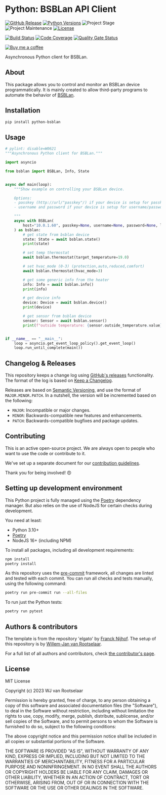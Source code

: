 # Python: BSBLan API Client

[![GitHub Release][releases-shield]][releases]
[![Python Versions][python-versions-shield]][pypi]
![Project Stage][project-stage-shield]
![Project Maintenance][maintenance-shield]
[![License][license-shield]](LICENSE.md)

[![Build Status][build-shield]][build]
[![Code Coverage][codecov-shield]][codecov]
[![Quality Gate Status][sonarcloud-shield]][sonarcloud]

[![Buy me a coffee][buymeacoffee-shield]][buymeacoffee]

Asynchronous Python client for BSBLan.

## About

This package allows you to control and monitor an BSBLan device
programmatically. It is mainly created to allow third-party programs to automate
the behavior of [BSBLan][bsblanmodule].

## Installation

```bash
pip install python-bsblan
```

## Usage

```python
# pylint: disable=W0621
"""Asynchronous Python client for BSBLan."""

import asyncio

from bsblan import BSBLan, Info, State


async def main(loop):
    """Show example on controlling your BSBLan device.

    Options:
    - passkey (http://url/"passkey"/) if your device is setup for passkey authentication
    - username and password if your device is setup for username/password authentication

    """
    async with BSBLan(
        host="10.0.1.60", passkey=None, username=None, password=None, loop=loop
    ) as bsblan:
        # get state from bsblan device
        state: State = await bsblan.state()
        print(state)

        # set temp thermostat
        await bsblan.thermostat(target_temperature=19.0)

        # set hvac_mode (0-3) (protection,auto,reduced,comfort)
        await bsblan.thermostat(hvac_mode=3)

        # get some generic info from the heater
        info: Info = await bsblan.info()
        print(info)

        # get device info
        device: Device = await bsblan.device()
        print(device)

        # get sensor from bsblan device
        sensor: Sensor = await bsblan.sensor()
        print(f"outside temperature: {sensor.outside_temperature.value}")


if __name__ == "__main__":
    loop = asyncio.get_event_loop_policy().get_event_loop()
    loop.run_until_complete(main())
```

## Changelog & Releases

This repository keeps a change log using [GitHub's releases][releases]
functionality. The format of the log is based on
[Keep a Changelog][keepchangelog].

Releases are based on [Semantic Versioning][semver], and use the format
of `MAJOR.MINOR.PATCH`. In a nutshell, the version will be incremented
based on the following:

- `MAJOR`: Incompatible or major changes.
- `MINOR`: Backwards-compatible new features and enhancements.
- `PATCH`: Backwards-compatible bugfixes and package updates.

## Contributing

This is an active open-source project. We are always open to people who want to
use the code or contribute to it.

We've set up a separate document for our
[contribution guidelines](CONTRIBUTING.md).

Thank you for being involved! :heart_eyes:

## Setting up development environment

This Python project is fully managed using the [Poetry][poetry] dependency manager. But also relies on the use of NodeJS for certain checks during development.

You need at least:

- Python 3.10+
- [Poetry][poetry-install]
- NodeJS 16+ (including NPM)

To install all packages, including all development requirements:

```bash
npm install
poetry install
```

As this repository uses the [pre-commit][pre-commit] framework, all changes
are linted and tested with each commit. You can run all checks and tests
manually, using the following command:

```bash
poetry run pre-commit run --all-files
```

To run just the Python tests:

```bash
poetry run pytest
```

## Authors & contributors

The template is from the repository 'elgato' by [Franck Nijhof][frenck].
The setup of this repository is by [Willem-Jan van Rootselaar][liudger].

For a full list of all authors and contributors,
check [the contributor's page][contributors].

## License

MIT License

Copyright (c) 2023 WJ van Rootselaar

Permission is hereby granted, free of charge, to any person obtaining a copy
of this software and associated documentation files (the "Software"), to deal
in the Software without restriction, including without limitation the rights
to use, copy, modify, merge, publish, distribute, sublicense, and/or sell
copies of the Software, and to permit persons to whom the Software is
furnished to do so, subject to the following conditions:

The above copyright notice and this permission notice shall be included in all
copies or substantial portions of the Software.

THE SOFTWARE IS PROVIDED "AS IS", WITHOUT WARRANTY OF ANY KIND, EXPRESS OR
IMPLIED, INCLUDING BUT NOT LIMITED TO THE WARRANTIES OF MERCHANTABILITY,
FITNESS FOR A PARTICULAR PURPOSE AND NONINFRINGEMENT. IN NO EVENT SHALL THE
AUTHORS OR COPYRIGHT HOLDERS BE LIABLE FOR ANY CLAIM, DAMAGES OR OTHER
LIABILITY, WHETHER IN AN ACTION OF CONTRACT, TORT OR OTHERWISE, ARISING FROM,
OUT OF OR IN CONNECTION WITH THE SOFTWARE OR THE USE OR OTHER DEALINGS IN THE
SOFTWARE.

[bsblanmodule]: https://github.com/fredlcore/bsb_lan
[build-shield]: https://github.com/liudger/python-bsblan/workflows/Continuous%20Integration/badge.svg
[build]: https://github.com/liudger/python-bsblan/actions
[buymeacoffee-shield]: https://www.buymeacoffee.com/assets/img/guidelines/download-assets-sm-2.svg
[buymeacoffee]: https://www.buymeacoffee.com/liudger
[codecov-shield]: https://codecov.io/gh/liudger/python-bsblan/branch/Dev/graph/badge.svg?token=ypos87GGxv
[codecov]: https://codecov.io/gh/liudger/python-bsblan
[contributors]: https://github.com/liudger/python-bsblan/graphs/contributors
[frenck]: https://github.com/frenck
[keepchangelog]: http://keepachangelog.com/en/1.0.0/
[license-shield]: https://img.shields.io/github/license/liudger/python-bsblan.svg
[liudger]: https://github.com/liudger
[maintenance-shield]: https://img.shields.io/maintenance/yes/2023.svg
[poetry]: https://python-poetry.org
[poetry-install]: https://python-poetry.org/docs/#installation
[pre-commit]: https://pre-commit.com/
[project-stage-shield]: https://img.shields.io/badge/project%20stage-experimental-yellow.svg
[pypi]: https://pypi.org/project/python-bsblan/
[python-versions-shield]: https://img.shields.io/pypi/pyversions/python-bsblan
[releases-shield]: https://img.shields.io/github/v/release/liudger/python-bsblan.svg
[releases]: https://github.com/liudger/python-bsblan/releases
[semver]: http://semver.org/spec/v2.0.0.html
[sonarcloud-shield]: https://sonarcloud.io/api/project_badges/measure?project=liudger_python-bsblan&metric=alert_status
[sonarcloud]: https://sonarcloud.io/summary/new_code?id=liudger_python-bsblan
